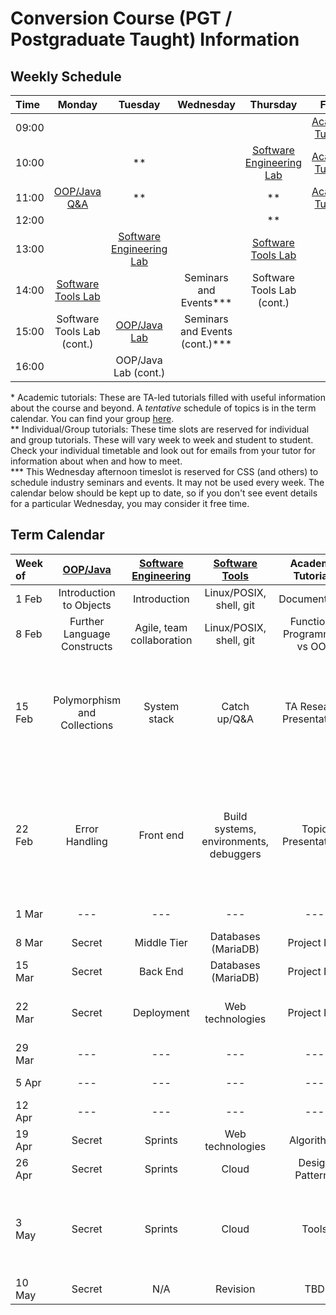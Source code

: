 # Conversion Course (PGT / Postgraduate Taught) Information

## Weekly Schedule

| Time | Monday | Tuesday | Wednesday | Thursday | Friday |
| :--- | :---:  | :---:   | :---:     | :---:    | :---:  |
| 09:00 |       |         |           |          | [Academic Tutorial](https://teams.microsoft.com/l/team/19%3a7807ee64a1d343cd8e9fcd020ceff372%40thread.tacv2/conversations?groupId=5519f6d5-7f42-4b56-ab80-f60123e60a21&tenantId=b2e47f30-cd7d-4a4e-a5da-b18cf1a4151b)* |
| 10:00 |       |  **     |           | [Software Engineering Lab](https://teams.microsoft.com/l/channel/19%3a9266f9de099c4c589276fcc8467fafae%40thread.tacv2/Thursday?groupId=a9a647c8-66d1-4f10-bd04-9a5ed3f67e7b&tenantId=b2e47f30-cd7d-4a4e-a5da-b18cf1a4151b) | [Academic Tutorial](https://teams.microsoft.com/l/team/19%3a7807ee64a1d343cd8e9fcd020ceff372%40thread.tacv2/conversations?groupId=5519f6d5-7f42-4b56-ab80-f60123e60a21&tenantId=b2e47f30-cd7d-4a4e-a5da-b18cf1a4151b)* |
| 11:00 | [OOP/Java Q&A](https://teams.microsoft.com/l/channel/19%3aa36bf10343c24f15a5dd779f8ccdf2fe%40thread.tacv2/General?groupId=ae5b71e8-e396-438f-9f02-49f2682d64e6&tenantId=b2e47f30-cd7d-4a4e-a5da-b18cf1a4151b) | ** |  | ** | [Academic Tutorial](https://teams.microsoft.com/l/team/19%3a7807ee64a1d343cd8e9fcd020ceff372%40thread.tacv2/conversations?groupId=5519f6d5-7f42-4b56-ab80-f60123e60a21&tenantId=b2e47f30-cd7d-4a4e-a5da-b18cf1a4151b)* |
| 12:00 |       |         |           | **       |        |
| 13:00 |       | [Software Engineering Lab](https://teams.microsoft.com/l/channel/19%3a6c1876238fb84cd890a43b1273e0aebf%40thread.tacv2/Tuesday?groupId=a9a647c8-66d1-4f10-bd04-9a5ed3f67e7b&tenantId=b2e47f30-cd7d-4a4e-a5da-b18cf1a4151b) |  | [Software Tools Lab](https://teams.microsoft.com/l/channel/19%3a6fd0f6a548184f3a9bc6a29516b5c6ee%40thread.tacv2/Q%2520and%2520A?groupId=a2f0a2bd-4214-4ddb-8c68-f20723d0bd4c&tenantId=b2e47f30-cd7d-4a4e-a5da-b18cf1a4151b) |  |
| 14:00 | [Software Tools Lab](https://teams.microsoft.com/l/channel/19%3a6fd0f6a548184f3a9bc6a29516b5c6ee%40thread.tacv2/Q%2520and%2520A?groupId=a2f0a2bd-4214-4ddb-8c68-f20723d0bd4c&tenantId=b2e47f30-cd7d-4a4e-a5da-b18cf1a4151b) |  | Seminars and Events*** | Software Tools Lab (cont.) |  |
| 15:00 | Software Tools Lab (cont.) | [OOP/Java Lab](https://teams.microsoft.com/l/team/19%3aa36bf10343c24f15a5dd779f8ccdf2fe%40thread.tacv2/conversations?groupId=ae5b71e8-e396-438f-9f02-49f2682d64e6&tenantId=b2e47f30-cd7d-4a4e-a5da-b18cf1a4151b) | Seminars and Events (cont.)*** |  |  |
| 16:00 |       | OOP/Java Lab (cont.) |   |          |        |

\* Academic tutorials: These are TA-led tutorials filled with useful information about the course and beyond. A _tentative_ schedule of topics is in the term calendar. You can find your group [here](https://teams.microsoft.com/l/file/8E1D22D0-1953-43AF-AEA9-FA0DDE185F71?tenantId=b2e47f30-cd7d-4a4e-a5da-b18cf1a4151b&fileType=pdf&objectUrl=https%3A%2F%2Fuob.sharepoint.com%2Fteams%2Fgrp-grp-COMSM1201copy%2FShared%20Documents%2FGeneral%2FGroups.pdf&baseUrl=https%3A%2F%2Fuob.sharepoint.com%2Fteams%2Fgrp-grp-COMSM1201copy&serviceName=teams&threadId=19:7807ee64a1d343cd8e9fcd020ceff372@thread.tacv2&groupId=5519f6d5-7f42-4b56-ab80-f60123e60a21).  
\*\* Individual/Group tutorials: These time slots are reserved for individual and group tutorials. These will vary week to week and student to student. Check your individual timetable and look out for emails from your tutor for information about when and how to meet.  
\*\*\* This Wednesday afternoon timeslot is reserved for CSS (and others) to schedule industry seminars and events. It may not be used every week. The calendar below should be kept up to date, so if you don't see event details for a particular Wednesday, you may consider it free time.  

## Term Calendar

| Week of | [OOP/Java](https://github.com/drslock/JAVA2020) | [Software Engineering](https://www.ole.bris.ac.uk/webapps/blackboard/content/listContentEditable.jsp?content_id=_4573436_1&course_id=_240902_1) | [Software Tools](https://cs-uob.github.io/COMSM0085/) | Academic Tutorials | Notes |
| :---    | :---: | :---: | :---: | :----: | :---: |
| 1 Feb   | Introduction to Objects | Introduction | Linux/POSIX, shell, git | Documentation |  |
| 8 Feb   | Further Language Constructs | Agile, team collaboration | Linux/POSIX, shell, git | Functional Programming vs OOP |  |
| 15 Feb  | Polymorphism and Collections | System stack | Catch up/Q&A | TA Research Presentations | 16/2 @ 10:00: [Project Q&A](https://teams.microsoft.com/l/channel/19%3ae0e5d61994e544cb91c6467c6d7d1a78%40thread.tacv2/General?groupId=a7524922-3f0b-4e0b-af8e-40f5f415d3c4&tenantId=b2e47f30-cd7d-4a4e-a5da-b18cf1a4151b)<br/> Academic Tutorials at 11:00 - choose channel by topic |
| 22 Feb  | Error Handling | Front end | Build systems, environments, debuggers | Topic Presentations | 26/2 @ 13:00: **OOP/Java - OXO Due**<br/>Academic Tutorials at 11:00 - choose channel by topic|
| 1 Mar   | --- | --- | --- | --- | READING WEEK |
| 8 Mar   | Secret | Middle Tier | Databases (MariaDB) | Project Info |  |
| 15 Mar  | Secret | Back End | Databases (MariaDB) | Project Info |  |
| 22 Mar  | Secret | Deployment | Web technologies | Project Info | 26/3 @ 13:00: **OOP/Java - DB Due** |
| 29 Mar  | --- | --- | --- | --- | EASTER BREAK |
| 5 Apr   | --- | --- | --- | --- | EASTER BREAK |
| 12 Apr  | --- | --- | --- | --- | EASTER BREAK |
| 19 Apr  | Secret | Sprints | Web technologies | Algorithms |  |
| 26 Apr  | Secret | Sprints | Cloud | Design Patterns |  |
| 3 May   | Secret | Sprints | Cloud | Tools | 7/5 @ 13:00: **OOP/Java - STAG Due**<br/>**Software Engineering: Project Due** |
| 10 May  | Secret | N/A | Revision | TBD |  |
